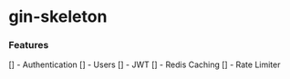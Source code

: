 # gin-skeleton



### Features


[] - Authentication
[] - Users
[] - JWT
[] - Redis Caching 
[] - Rate Limiter 

